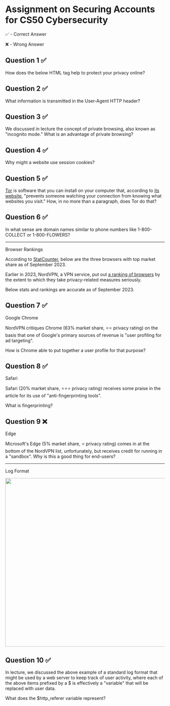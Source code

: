 # Assignment on Securing Accounts for CS50 Cybersecurity

✅ - Correct Answer

❌ - Wrong Answer

## Question 1 ✅

How does the below HTML tag help to protect your privacy online?
<meta name="referrer" content="origin">

## Question 2 ✅

What information is transmitted in the User-Agent HTTP header?

## Question 3 ✅

We discussed in lecture the concept of private browsing, also known as "incognito mode." What is an advantage of private browsing?

## Question 4 ✅

Why might a website use session cookies?

## Question 5 ✅

[Tor](https://en.wikipedia.org/wiki/Tor_(network)) is software that you can install on your computer that, according to [its website](https://www.torproject.org/), "prevents someone watching your connection from knowing what websites you visit." How, in no more than a paragraph, does Tor do that?

## Question 6 ✅

In what sense are domain names similar to phone numbers like 1-800-COLLECT or 1-800-FLOWERS?

---

Browser Rankings

According to [StatCounter](https://gs.statcounter.com/browser-market-share), below are the three browsers with top market share as of September 2023.

Earlier in 2023, NordVPN, a VPN service, put out [a ranking of browsers](https://nordvpn.com/blog/best-privacy-browser/) by the extent to which they take privacy-related measures seriously.

Below stats and rankings are accurate as of September 2023.

## Question 7 ✅

Google Chrome

NordVPN critiques Chrome (63% market share,  ⭐⭐ privacy rating) on the basis that one of Google's primary sources of revenue is "user profiling for ad targeting".

How is Chrome able to put together a user profile for that purpose?

## Question 8 ✅

Safari

Safari (20% market share, ⭐⭐⭐ privacy rating) receives some praise in the article for its use of "anti-fingerprinting tools".

What is fingerprinting?

## Question 9 ❌

Edge

Microsoft's Edge (5% market share, ⭐ privacy rating) comes in at the bottom of the NordVPN list, unfortunately, but receives credit for running in a "sandbox". Why is this a good thing for end-users?

---

Log Format
<p>
<img src="https://i.imgur.com/KMu25HA.png" class="HxhGpf" style="width: 533px; " title="" alt="">
</p>

## Question 10 ✅

In lecture, we discussed the above example of a standard log format that might be used by a web server to keep track of user activity, where each of the above items prefixed by a $ is effectively a "variable" that will be replaced with user data.

What does the $http_referer variable represent?
